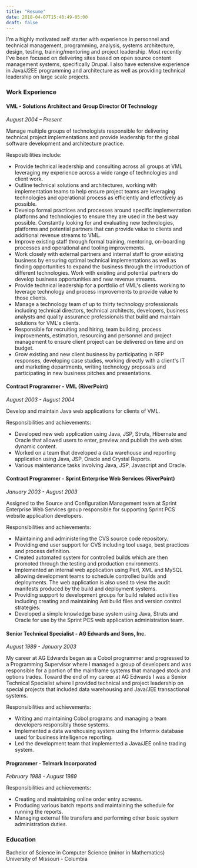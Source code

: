```yaml
---
title: "Resume"
date: 2018-04-07T15:48:49-05:00
draft: false
---
```


I'm a highly motivated self starter with experience in personnel and
technical management, programming, analysis, systems architecture,
design, testing, training/mentoring and project leadership. Most
recently I've been focused on delivering sites based on open source
content management systems, specifically Drupal. I also have extensive
experience in Java/J2EE programming and architecture as well as
providing technical leadership on large scale projects.

### Work Experience

#### VML - Solutions Architect and Group Director Of Technology
*August 2004 – Present*
 
Manage multiple groups of technologists responsible for delivering technical project implementations and provide leadership for the global software development and architecture practice.

Resposibilities include:

* Provide technical leadership and consulting across all groups at VML
  leveraging my experience across a wide range of technologies and
  client work.
* Outline technical solutions and architectures, working with
  implementation teams to help ensure project teams are leveraging
  technologies and operational process as efficiently and effectively
  as possible.
* Develop formal practices and processes around specific
  implementation platforms and technologies to ensure they are used in
  the best way possible. Constantly looking for and evaluating new
  technologies, platforms and potential partners that can provide
  value to clients and additional revenue streams to VML.
* Improve existing staff through formal training, mentoring,
  on-boarding processes and operational and tooling improvements.
* Work closely with external partners and internal staff to grow
  existing business by ensuring optimal technical implementations as
  well as finding opportunities to expand the business through the
  introduction of different technologies. Work with existing and
  potential partners do develop business opportunities and new revenue
  streams.
* Provide technical leadership for a portfolio of VML's clients
  working to leverage technology and process improvements to provide
  value to those clients.
* Manage a technology team of up to thirty technology professionals
  including technical directors, technical architects, developers,
  business analysts and quality assurance professionals that build and
  maintain solutions for VML's clients.
* Responsible for recruiting and hiring, team building, process
  improvements, estimation, resourcing and personnel and project
  management to ensure client project can be delivered on time and on
  budget.
* Grow existing and new client business by participating in RFP
  responses, developing case studies, working directly with a client's
  IT and marketing departments, writing technology proposals and
  participating in new business pitches and presentations.

#### Contract Programmer - VML (RiverPoint)
*August 2003 - August 2004*

Develop and maintain Java web applications for clients of VML.

Responsibilities and achievements:

* Developed new web application using Java, JSP, Struts, Hibernate and
  Oracle that allowed users to enter, preview and publish the web
  sites dynamic content.
* Worked on a team that developed a data warehouse and reporting
  application using Java, JSP, Oracle and Crystal Reports.
* Various maintenance tasks involving Java, JSP, Javascript and
  Oracle.

#### Contract Programmer - Sprint Enterprise Web Services (RiverPoint)
*January 2003 - August 2003*

Assigned to the Source and Configuration Management team at Sprint
Enterprise Web Services group responsible for supporting Sprint PCS
website application developers.

Responsibilities and achievements:

* Maintaining and administering the CVS source code repository.
* Providing end user support for CVS including tool usage, best
  practices and process definition.
* Created automated system for controlled builds which are then
  promoted through the testing and production environments.
* Implemented an internal web application using Perl, XML and MySQL
  allowing development teams to schedule controlled builds and
  deployments. The web application is also used to view the audit
  manifests produced by the build and deployment systems.
* Providing support to development groups for build related activities
  including creating and maintaining Ant build files and version
  control strategies.
* Developed a simple knowledge base system using Java, Struts and
  Oracle for use by the Sprint PCS web application administration
  team.
        
#### Senior Technical Specialist - AG Edwards and Sons, Inc.
*August 1989 - January 2003*

My career at AG Edwards began as a Cobol programmer and progressed to
a Programming Supervisor where I managed a group of developers and was
responsible for a portion of the mainframe systems that managed stock
and options trades. Toward the end of my career at AG Edwards I was a
Senior Technical Specialist where I provided technical and project
leadership on special projects that included data warehousing and
Java/JEE transactional systems.

Responsibilities and achievements:

* Writing and maintaining Cobol programs and managing a team
  developers responsibly those systems.
* Implemented a data warehousing system using the Informix database
  used for business intelligence reporting.
* Led the development team that implemented a Java/JEE online trading
  system.

#### Programmer - Telmark Incorporated
*February 1988 - August 1989*

Responsibilities and achievements:

* Creating and maintaining online order entry screens.
* Producing various batch reports and maintaining the schedule for
  running the reports.
* Managing external file transfers and performing other basic system
  administration duties.

### Education

Bachelor of Science in Computer Science (minor in Mathematics)  
University of Missouri - Columbia
